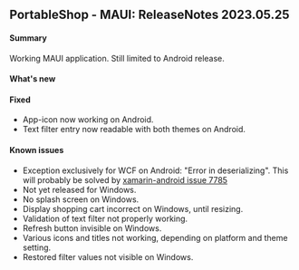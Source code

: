 ## PortableShop - MAUI: ReleaseNotes 2023.05.25

#### Summary
Working MAUI application. Still limited to Android release.

#### What's new

#### Fixed
* App-icon now working on Android.
* Text filter entry now readable with both themes on Android.

#### Known issues
* Exception exclusively for WCF on Android: "Error in deserializing". This will probably be solved by [xamarin-android issue 7785](https://github.com/xamarin/xamarin-android/pull/7785)
* Not yet released for Windows.
* No splash screen on Windows.
* Display shopping cart incorrect on Windows, until resizing.
* Validation of text filter not properly working.
* Refresh button invisible on Windows.
* Various icons and titles not working, depending on platform and theme setting.
* Restored filter values not visible on Windows.